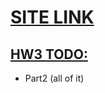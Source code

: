 # [SITE LINK](https://teamtracker-df799.firebaseapp.com)

## [HW3 TODO:](http://classes.pint.com/cse134b/homework/hw2.html)
- Part2 (all of it)


